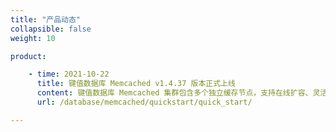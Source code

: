 ```yaml
---
title: "产品动态"
collapsible: false
weight: 10

product:

    - time: 2021-10-22
      title: 键值数据库 Memcached v1.4.37 版本正式上线
      content: 键值数据库 Memcached 集群包含多个独立缓存节点，支持在线扩容、灵活配置和监控告警等功能，并且运行于私有网络中，能够最大限度的保护用户数据的安全性。键值数据库 Memcached V1.4.37 提供了基于 Memcached v1.4.37 的原生支持。
      url: /database/memcached/quickstart/quick_start/

---
```


